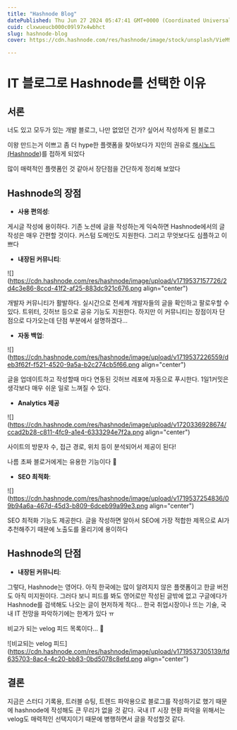 ```yaml
---
title: "Hashnode Blog"
datePublished: Thu Jun 27 2024 05:47:41 GMT+0000 (Coordinated Universal Time)
cuid: clxwueucb000c09l97x4wbhct
slug: hashnode-blog
cover: https://cdn.hashnode.com/res/hashnode/image/stock/unsplash/VieM9BdZKFo/upload/cc104d858190f20368347ee4a20f59c4.jpeg

---
```


# IT 블로그로 Hashnode를 선택한 이유

## 서론

너도 있고 모두가 있는 개발 블로그, 나만 없었던 건가? 싶어서 작성하게 된 블로그

이왕 만드는거 이쁘고 좀 더 hype한 플랫폼을 찾아보다가 지인의 권유로 [해시노드(Hashnode](https://hashnode.com/))를 접하게 되었다

많이 매력적인 플랫폼인 것 같아서 장단점을 간단하게 정리해 보았다

## Hashnode의 장점

* **사용 편의성**:
    

게시글 작성에 용이하다. 기존 노션에 글을 작성하는게 익숙하면 Hashnode에서의 글 작성은 매우 간편할 것이다. 커스텀 도메인도 지원한다. 그리고 무엇보다도 심플하고 이쁘다

* **내장된 커뮤니티**:
    

![](https://cdn.hashnode.com/res/hashnode/image/upload/v1719537157726/2d4c3e86-8ccd-41f2-af25-883dc921c676.png align="center")

개발자 커뮤니티가 활발하다. 실시간으로 전세계 개발자들의 글을 확인하고 팔로우할 수 있다. 트위터, 깃허브 등으로 공유 기능도 지원한다. 하지만 이 커뮤니티는 장점이자 단점으로 다가오는데 단점 부분에서 설명하겠다...

* **자동 백업**:
    

![](https://cdn.hashnode.com/res/hashnode/image/upload/v1719537226559/deb3f62f-f521-4520-9a5a-b2c274cb5f66.png align="center")

글을 업데이트하고 작성할때 마다 연동된 깃허브 레포에 자동으로 푸시한다. 1일1커밋은 생각보다 매우 쉬운 일로 느껴질 수 있다.

* **Analytics 제공**
    

![](https://cdn.hashnode.com/res/hashnode/image/upload/v1720336928674/ccad2b28-c811-4fc9-a1e4-6333294e7f2a.png align="center")

사이트의 방문자 수, 접근 경로, 위치 등이 분석되어서 제공이 된다!

나름 초짜 블로거에게는 유용한 기능이다 🤔

* **SEO 최적화**:
    

![](https://cdn.hashnode.com/res/hashnode/image/upload/v1719537254836/09b94a6a-467d-45d3-b809-6dceb99a99e3.png align="center")

SEO 최적화 기능도 제공한다. 글을 작성하면 알아서 SEO에 가장 적합한 제목으로 AI가 추천해주기 때문에 노출도를 올리기에 용이하다

## Hashnode의 단점

* **내장된 커뮤니티**:
    

그렇다, Hashnode는 영어다. 아직 한국에는 많이 알려지지 않은 플랫폼이고 한글 버전도 아직 미지원이다. 그러다 보니 피드를 봐도 영어로만 작성된 글밖에 없고 구글에다가 Hashnode를 검색해도 나오는 글이 현저하게 적다... 한국 취업시장이나 뜨는 기술, 국내 IT 전망을 파악하기에는 한계가 있다 ㅠ

비교가 되는 velog 피드 목록이다... 🥺

![비교되는 velog 피드](https://cdn.hashnode.com/res/hashnode/image/upload/v1719537305139/fd635703-8ac4-4c20-bb83-0bd5078c8efd.png align="center")

## 결론

지금은 스터디 기록용, 트러블 슈팅, 트렌드 파악용으로 블로그를 작성하기로 했기 때문에 hashnode에 작성해도 큰 무리가 없을 것 같다. 국내 IT 시장 현황 파악을 위해서는 velog도 매력적인 선택지이기 때문에 병행하면서 글을 작성할것 같다.